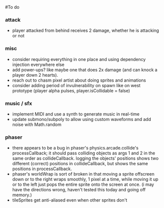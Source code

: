 #To do

### attack
* player attacked from behind receives 2 damage, whether he is attacking or not

### misc
* consider requiring everything in one place and using dependency injection everywhere else
* add power-ups? like maybe one that does 2x damage (and can knock a player down 2 hearts).
* reach out to chasm pixel artist about doing sprites and animations
* consider adding period of invulnerability on spawn like on west prototype (player alpha pulses, player.isCollidable = false)

### music / sfx
* implement MIDI and use a synth to generate music in real-time
* update submono/subpoly to allow using custom waveforms and add noise with Math.random

### phaser
* there appears to be a bug in phaser's physics.arcade.collide's processCallback; it should pass colliding objects as args 1 and 2 in the same order as collideCallback. logging the objects' positions shows two different (correct) positions in collideCallback, but shows the same positions in processCallback.
* phaser's worldWrap is sort of broken in that moving a sprite offscreen down or to the right wraps smoothly, 1 pixel at a time, while moving it up or to the left just pops the entire sprite onto the screen at once. (i may have the directions wrong, haven't tested this today and going off memory.)
* tileSprites get anti-aliased even when other sprites don't
